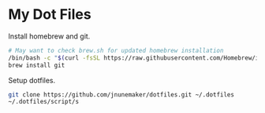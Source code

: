 # My Dot Files

Install homebrew and git.

```bash
# May want to check brew.sh for updated homebrew installation
/bin/bash -c "$(curl -fsSL https://raw.githubusercontent.com/Homebrew/install/HEAD/install.sh)"
brew install git
```

Setup dotfiles.

```bash
git clone https://github.com/jnunemaker/dotfiles.git ~/.dotfiles
~/.dotfiles/script/s